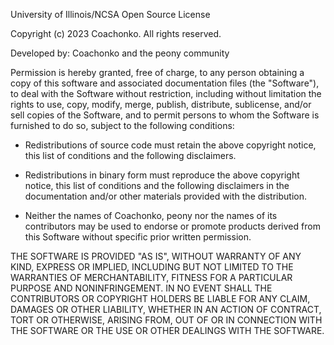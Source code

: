 University of Illinois/NCSA Open Source License

Copyright (c) 2023 Coachonko. All rights reserved.

Developed by: Coachonko and the peony community

Permission is hereby granted, free of charge, to any person obtaining a copy of this software and associated 
documentation files (the "Software"), to deal with the Software without restriction, including without 
limitation the rights to use, copy, modify, merge, publish, distribute, sublicense, and/or sell copies 
of the Software, and to permit persons to whom the Software is furnished to do so, subject to the following 
conditions:

* Redistributions of source code must retain the above copyright notice, this list of conditions and the 
  following disclaimers.

* Redistributions in binary form must reproduce the above copyright notice, this list of conditions 
  and the following disclaimers in the documentation and/or other materials provided with the distribution.

* Neither the names of Coachonko, peony nor the names of its contributors may be used to endorse or 
  promote products derived from this Software without specific prior written permission.

THE SOFTWARE IS PROVIDED "AS IS", WITHOUT WARRANTY OF ANY KIND, EXPRESS OR IMPLIED, INCLUDING BUT NOT 
LIMITED TO THE WARRANTIES OF MERCHANTABILITY, FITNESS FOR A PARTICULAR PURPOSE AND NONINFRINGEMENT. 
IN NO EVENT SHALL THE CONTRIBUTORS OR COPYRIGHT HOLDERS BE LIABLE FOR ANY CLAIM, DAMAGES OR OTHER LIABILITY, 
WHETHER IN AN ACTION OF CONTRACT, TORT OR OTHERWISE, ARISING FROM, OUT OF OR IN CONNECTION WITH THE 
SOFTWARE OR THE USE OR OTHER DEALINGS WITH THE SOFTWARE.